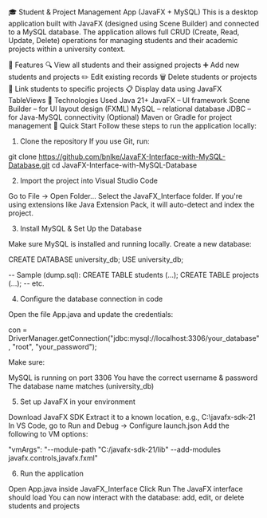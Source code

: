 🎓 Student & Project Management App (JavaFX + MySQL)
This is a desktop application built with JavaFX (designed using Scene Builder) and connected to a MySQL database. The application allows full CRUD (Create, Read, Update, Delete) operations for managing students and their academic projects within a university context.

📌 Features
🔍 View all students and their assigned projects
➕ Add new students and projects
✏️ Edit existing records
🗑️ Delete students or projects
🔗 Link students to specific projects
📋 Display data using JavaFX TableViews
🧰 Technologies Used
Java 21+
JavaFX – UI framework
Scene Builder – for UI layout design (FXML)
MySQL – relational database
JDBC – for Java-MySQL connectivity
(Optional) Maven or Gradle for project management
🚀 Quick Start
Follow these steps to run the application locally:

1. Clone the repository
If you use Git, run:

git clone https://github.com/bnlke/JavaFX-Interface-with-MySQL-Database.git
cd JavaFX-Interface-with-MySQL-Database

2. Import the project into Visual Studio Code

Go to File → Open Folder...
Select the JavaFX_Interface folder.
If you're using extensions like Java Extension Pack, it will auto-detect and index the project.

3. Install MySQL & Set Up the Database

Make sure MySQL is installed and running locally.
Create a new database:

CREATE DATABASE university_db;
USE university_db;

-- Sample (dump.sql):
CREATE TABLE students (...);
CREATE TABLE projects (...);
-- etc.

4. Configure the database connection in code

Open the file App.java and update the credentials:

con = DriverManager.getConnection("jdbc:mysql://localhost:3306/your_database",
                    "root", "your_password");

Make sure:

MySQL is running on port 3306
You have the correct username & password
The database name matches (university_db)

5. Set up JavaFX in your environment

Download JavaFX SDK
Extract it to a known location, e.g., C:\javafx-sdk-21\
In VS Code, go to Run and Debug → Configure launch.json
Add the following to VM options:

"vmArgs": "--module-path "C:/javafx-sdk-21/lib" --add-modules javafx.controls,javafx.fxml"

6. Run the application

Open App.java inside JavaFX_Interface
Click Run
The JavaFX interface should load
You can now interact with the database: add, edit, or delete students and projects
